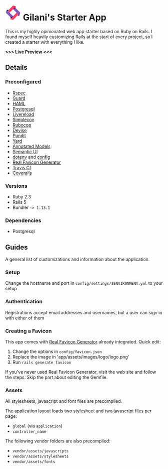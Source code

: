 # <img src="/app/assets/images/logo/logo.png" height="50px" /> Gilani's Starter App


This is my highly opinionated web app starter based on Ruby on Rails. I found myself heavily customizing Rails at the start of every project, so I created a starter with everything I like.

**>>> [Live Preview](https://gilani-starter.herokuapp.com) <<<**

## Details

### Preconfigured

* [Rspec](http://rspec.info/)
* [Guard](https://github.com/guard/guard)
* [HAML](http://haml.info/)
* [Postgresql](https://www.postgresql.org)
* [Livereload](https://github.com/johnbintz/rack-livereload)
* [Simplecov](https://github.com/colszowka/simplecov)
* [Rubocop](https://github.com/bbatsov/rubocop)
* [Devise](https://github.com/plataformatec/devise)
* [Pundit](https://github.com/elabs/pundit)
* [Yard](http://yardoc.org/)
* [Annotated Models](https://github.com/ctran/annotate_models)
* [Semantic UI](http://semantic-ui.com/)
* [dotenv](https://github.com/bkeepers/dotenv) and [config](https://github.com/railsconfig/config)
* [Real Favicon Generator](https://realfavicongenerator.net/)
* [Travis CI](https://travis-ci.org/)
* [Coveralls](https://coveralls.io/) 


### Versions

* Ruby 2.3
* Rails 5
* Bundler `~> 1.13.1`

### Dependencies

* Postgresql

## Guides

A general list of customizations and information about the application.

### Setup

Change the hostname and port in `config/settings/$ENVIRONMENT.yml` to your setup

### Authentication

Registrations accept email addresses and usernames, but a user can sign in with either of them

### Creating a Favicon

This app comes with [Real Favicon Generator](https://realfavicongenerator.net/)
already integrated. Quick edit:

1. Change the options in `config/favicon.json`
2. Replace the image in 'app/assets/images/logo/logo.png'
3. Run `rails generate favicon`

If you've never used Real Favicon Generator, visit the web site and follow the
steps. Skip the part about editing the Gemfile.

### Assets

All stylesheets, javascript and font files are precompiled.

The application layout loads two stylesheet and two javascript files per page:

* `global` (via `application`)
* `controller_name`

The following vendor folders are also precompiled:

* `vendor/assets/javascripts`
* `vendor/assets/stylesheets`
* `vendor/assets/fonts`
